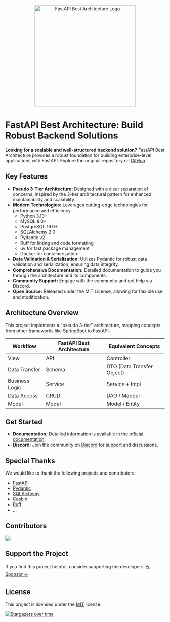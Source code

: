 <div align="center">
  <img alt="FastAPI Best Architecture Logo" width="320" src="https://wu-clan.github.io/picx-images-hosting/logo/fba.png">
</div>

# FastAPI Best Architecture: Build Robust Backend Solutions

**Looking for a scalable and well-structured backend solution?** FastAPI Best Architecture provides a robust foundation for building enterprise-level applications with FastAPI. Explore the original repository on [GitHub](https://github.com/fastapi-practices/fastapi_best_architecture).

## Key Features

*   **Pseudo 3-Tier Architecture:** Designed with a clear separation of concerns, inspired by the 3-tier architectural pattern for enhanced maintainability and scalability.
*   **Modern Technologies:** Leverages cutting-edge technologies for performance and efficiency.
    *   Python 3.10+
    *   MySQL 8.0+
    *   PostgreSQL 16.0+
    *   SQLAlchemy 2.0
    *   Pydantic v2
    *   Ruff for linting and code formatting
    *   uv for fast package management
    *   Docker for containerization
*   **Data Validation & Serialization:** Utilizes Pydantic for robust data validation and serialization, ensuring data integrity.
*   **Comprehensive Documentation:** Detailed documentation to guide you through the architecture and its components.
*   **Community Support:** Engage with the community and get help via Discord.
*   **Open Source:** Released under the MIT License, allowing for flexible use and modification.

## Architecture Overview

This project implements a "pseudo 3-tier" architecture, mapping concepts from other frameworks like SpringBoot to FastAPI:

| Workflow       | FastAPI Best Architecture | Equivalent Concepts                 |
|----------------|---------------------------|-------------------------------------|
| View           | API                       | Controller                          |
| Data Transfer  | Schema                    | DTO (Data Transfer Object)            |
| Business Logic | Service                   | Service + Impl                      |
| Data Access    | CRUD                      | DAO / Mapper                       |
| Model          | Model                     | Model / Entity                      |

## Get Started

*   **Documentation:** Detailed information is available in the [official documentation](https://fastapi-practices.github.io/fastapi_best_architecture_docs/).
*   **Discord:** Join the community on [Discord](https://discord.com/invite/yNN3wTbVAC) for support and discussions.

## Special Thanks

We would like to thank the following projects and contributors:

*   [FastAPI](https://fastapi.tiangolo.com/)
*   [Pydantic](https://docs.pydantic.dev/latest/)
*   [SQLAlchemy](https://docs.sqlalchemy.org/en/20/)
*   [Casbin](https://casbin.org/zh/)
*   [Ruff](https://beta.ruff.rs/docs/)
*   ...

## Contributors

<a href="https://github.com/fastapi-practices/fastapi_best_architecture/graphs/contributors">
  <img src="https://contrib.rocks/image?repo=fastapi-practices/fastapi_best_architecture"/>
</a>

## Support the Project

If you find this project helpful, consider supporting the developers:
[:coffee: Sponsor :coffee:](https://wu-clan.github.io/sponsor/)

## License

This project is licensed under the [MIT](https://github.com/fastapi-practices/fastapi_best_architecture/blob/master/LICENSE) license.

[![Stargazers over time](https://starchart.cc/fastapi-practices/fastapi_best_architecture.svg?variant=adaptive)](https://starchart.cc/fastapi-practices/fastapi_best_architecture)